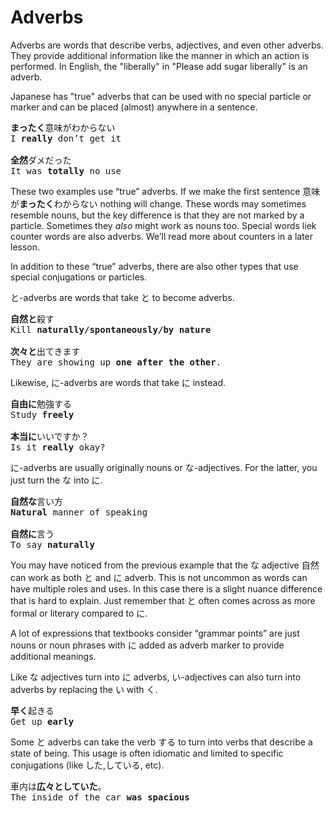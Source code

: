 # Adverbs

Adverbs are words that describe verbs, adjectives, and even other adverbs. They provide additional information like the manner in which an action is performed. In English, the "liberally" in "Please add sugar liberally" is an adverb.

Japanese has "true" adverbs that can be used with no special particle or marker and can be placed (almost) anywhere in a sentence. 

<pre>
<b>まったく</b>意味がわからない
I <b>really</b> don’t get it

<b>全然</b>ダメだった
It was <b>totally</b> no use
</pre>

These two examples use “true” adverbs. If we make the first sentence 意味が**まったく**わからない nothing will change. These words may sometimes resemble nouns, but the key difference is that they are not marked by a particle. Sometimes they *also* might work as nouns too. Special words liek counter words are also adverbs. We’ll read more about counters in a later lesson. 

In addition to these “true” adverbs, there are also other types that use special conjugations or particles.

と-adverbs are words that take と to become adverbs.

<pre>
<b>自然と</b>殺す
Kill <b>naturally/spontaneously/by nature</b>

<b>次々と</b>出てきます
They are showing up <b>one after the other</b>.
</pre>

Likewise, に-adverbs are words that take に instead.

<pre>
<b>自由に</b>勉強する
Study <b>freely</b>

<b>本当に</b>いいですか？
Is it <b>really</b> okay?
</pre>

に-adverbs are usually originally nouns or な-adjectives. For the latter, you just turn the な into に.

<pre>
<b>自然な</b>言い方
<b>Natural</b> manner of speaking

<b>自然に</b>言う
To say <b>naturally</b>
</pre>

You may have noticed from the previous example that the な adjective 自然 can work as both と and に adverb. This is not uncommon as words can have multiple roles and uses. In this case there is a slight nuance difference that is hard to explain. Just remember that と often comes across as more formal or literary compared to に. 

A lot of expressions that textbooks consider “grammar points” are just nouns or noun phrases with に added as adverb marker to provide additional meanings.

Like な adjectives turn into に adverbs, い-adjectives can also turn into adverbs by replacing the い with く. 

<pre>
<b>早く</b>起きる
Get up <b>early</b>
</pre>

Some と adverbs can take the verb する to turn into verbs that describe a state of being. This usage is often idiomatic and limited to specific conjugations (like した,している, etc).

<pre>
車内は<b>広々としていた</b>。
The inside of the car <b>was spacious</b>
</pre>
